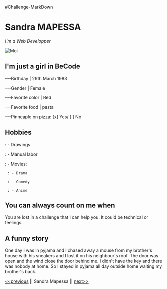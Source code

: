 #Challenge-MarkDown

# Sandra MAPESSA
*I'm a Web Developper*

![Moi](https://user-images.githubusercontent.com/89388284/130914421-d649e55b-cf1d-4e51-8fee-3fee71a50b86.jpg)

## **I'm just a girl in BeCode**

---Birthday | 29th March 1983

---Gender | Female

---Favorite color | Red

---Favorite food | pasta

---Pinneaple on pizza: [x] Yes/ [ ] No

## **Hobbies**
: - Drawings

: - Manual labor

: - Movies:

     : - Drama
  
     : - Comedy
  
     : - Anime

## **You can always count on me when**
You are lost in a challenge that I can help you. It could be technical or feelings.

## **A funny story**
One day I was in pyjama and I chased away a mouse from my brother's house with his sneakers and I lost it on his neighbour's roof. The door was open and the wind close the door behind me. I didn't have the key and there was nobody at home. So I stayed in pyjama all day outside home waiting my brother's back.

[<<previous]( ) || Sandra Mapessa || [next>>]( )

